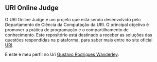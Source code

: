 
## URI Online Judge
O URI Online Judge é um projeto que está sendo desenvolvido pelo Departamento de Ciência da Computação da URI. O principal objetivo é promover a prática de programação e o compartilhamento de conhecimento. Este repositório está destinado a receber as soluções das questões respondidas na plataforma, para saber mais entre no site oficial [URI](https://www.urionlinejudge.com.br/judge/en/login).

E este é meu perfil no Uri [Gustavo Rodrigues Wanderley](https://www.urionlinejudge.com.br/judge/pt/profile/179235).
